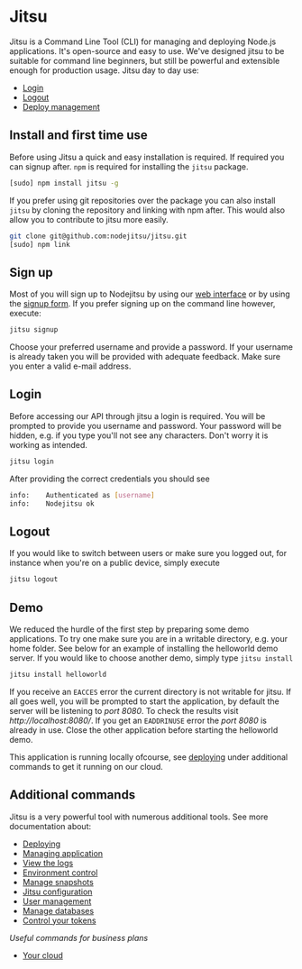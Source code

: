 # Jitsu

Jitsu is a Command Line Tool (CLI) for managing and deploying Node.js
applications. It's open-source and easy to use. We've designed jitsu to 
be suitable for command line beginners, but still be powerful and 
extensible enough for production usage. Jitsu day to day use:

* [Login](#login)
* [Logout](#logout)
* [Deploy management](#additional-commands)

## Install and first time use

Before using Jitsu a quick and easy installation is required. If required you
can signup after. `npm` is required for installing the `jitsu` package.

```bash
[sudo] npm install jitsu -g
```

If you prefer using git repositories over the package you can also install 
`jitsu` by cloning the repository and linking with npm after. This would also
allow you to contribute to jitsu more easily. 

```bash
git clone git@github.com:nodejitsu/jitsu.git 
[sudo] npm link
```

## Sign up
Most of you will sign up to Nodejitsu by using our [web interface][webops] or
by using the [signup form][signup]. If you prefer signing up on the command
line however, execute:

```bash
jitsu signup
```

Choose your preferred username and provide a password. If your username is 
already taken you will be provided with adequate feedback. Make sure you enter a
valid e-mail address.

## Login

Before accessing our API through jitsu a login is required. You will be prompted
to provide you username and password. Your password will be hidden, e.g. if you
type you'll not see any characters. Don't worry it is working as intended.

```bash
jitsu login
```

After providing the correct credentials you should see

```bash
info:    Authenticated as [username]
info:    Nodejitsu ok
```

## Logout

If you would like to switch between users or make sure you logged out, for
instance when you're on a public device, simply execute

```bash
jitsu logout
```

## Demo

We reduced the hurdle of the first step by preparing some demo applications.
To try one make sure you are in a writable directory, e.g. your home folder.
See below for an example of installing the helloworld demo server. If you would
like to choose another demo, simply type `jitsu install`

```bash
jitsu install helloworld
```

If you receive an `EACCES` error the current directory is not writable for
jitsu. If all goes well, you will be prompted to start the application, by 
default the server will be listening to *port 8080*. To check the results 
visit *http://localhost:8080/*. If you get an `EADDRINUSE` error the *port 8080*
is already in use. Close the other application before starting the helloworld
demo.

This application is running locally ofcourse, see [deploying][deploy] under
additional commands to get it running on our cloud.

## Additional commands

Jitsu is a very powerful tool with numerous additional tools. See more
documentation about:

* [Deploying][deploy]
* [Managing application](/jitsu/apps/)
* [View the logs](/jitsu/logs/)
* [Environment control](/jitsu/env/)
* [Manage snapshots](/jitsu/snapshots/)
* [Jitsu configuration](/jitsu/conf/)
* [User management](/jitsu/user/)
* [Manage databases](/jitsu/databases/)
* [Control your tokens](/jitsu/tokens/)

*Useful commands for business plans*

* [Your cloud](/jitsu/cloud/)

[deploy]: /jitsu/deploy/
[signup]: https://www.nodejitsu.com/signup/
[webops]: https://webops.nodejitsu.com/
[meta:title]: <> (Jitsu CLI)
